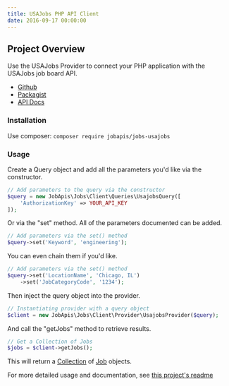 ```yaml
---
title: USAJobs PHP API Client
date: 2016-09-17 00:00:00
---
```


## Project Overview
Use the USAJobs Provider to connect your PHP application with the USAJobs job board API.

- [Github](https://github.com/jobapis/jobs-usajobs)
- [Packagist](https://packagist.org/packages/jobapis/jobs-usajobs)
- [API Docs](https://developer.usajobs.gov/Search-API/Overview)

### Installation

Use composer: `composer require jobapis/jobs-usajobs`

### Usage
Create a Query object and add all the parameters you'd like via the constructor.
 
```php
// Add parameters to the query via the constructor
$query = new JobApis\Jobs\Client\Queries\UsajobsQuery([
    'AuthorizationKey' => YOUR_API_KEY
]);
```

Or via the "set" method. All of the parameters documented can be added.

```php
// Add parameters via the set() method
$query->set('Keyword', 'engineering');
```

You can even chain them if you'd like.

```php
// Add parameters via the set() method
$query->set('LocationName', 'Chicago, IL')
    ->set('JobCategoryCode', '1234');
```
 
Then inject the query object into the provider.

```php
// Instantiating provider with a query object
$client = new JobApis\Jobs\Client\Provider\UsajobsProvider($query);
```

And call the "getJobs" method to retrieve results.

```php
// Get a Collection of Jobs
$jobs = $client->getJobs();
```

This will return a [Collection](https://github.com/jobapis/jobs-common/blob/master/src/Collection.php) of [Job](https://github.com/jobapis/jobs-common/blob/master/src/Job.php) objects.

For more detailed usage and documentation, see [this project's readme](https://github.com/JobBrander/jobs-usajobs#usage)
